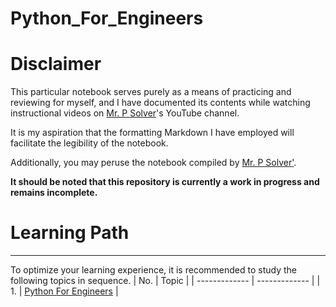 # Python_For_Engineers
# **Disclaimer**

This particular notebook serves purely as a means of practicing and reviewing for myself, and I have documented its contents while watching instructional videos on [Mr. P Solver](https://www.youtube.com/@MrPSolver)'s YouTube channel.

It is my aspiration that the formatting Markdown I have employed will facilitate the legibility of the notebook.

Additionally, you may peruse the notebook compiled by [Mr. P Solver'](https://github.com/lukepolson/youtube_channel).

<strong>It should be noted that this repository is currently a work in progress and remains incomplete.</strong> 

<h1>Learning Path</h1>
  
<hr>

To optimize your learning experience, it is recommended to study the following topics in sequence.
| No.  | Topic |
| ------------- | ------------- |
| 1.  | [Python For Engineers](https://github.com/khinthandarkyaw98/Python_For_Engineers/blob/main/Python_Basic_Practice_for_Engineers.ipynb)  |

